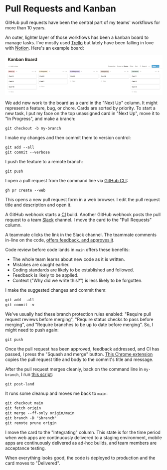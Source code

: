 # Pull Requests and Kanban

GitHub pull requests have been the central part of
my teams' workflows for more than 10 years.

An outer, lighter layer of those workflows
has been a kanban board to manage tasks.
I've mostly used [Trello](https://trello.com)
but lately have been falling in love with [Notion](https://notion.so).
Here's an example board:

![Kanban board](/images/kanban-board.png)

We add new work to the board as a card in the "Next Up" column.
It might represent a feature, bug, or chore.
Cards are sorted by priority.
To start a new task,
I put my face on the top unassigned card in "Next Up",
move it to "In Progress",
and make a branch:

```
git checkout -b my-branch
```

I make my changes and then commit them to version control:

```
git add --all
git commit --verbose
```

I push the feature to a remote branch:

```
git push
```

I open a pull request from the command line
via [GitHub CLI](https://cli.github.com/):

```
gh pr create --web
```

This opens a new pull request form in a web browser.
I edit the pull request title and description and open it.

A GitHub webhook starts a
[CI](https://www.martinfowler.com/articles/continuousIntegration.html) build.
Another GitHub webhook posts the pull request to a team
[Slack](https://slack.com) channel.
I move the card to the "Pull Requests" column.

A teammate clicks the link in the Slack channel.
The teammate comments in-line on the code,
[offers feedback, and approves it][pr].

[pr]: https://help.github.com/articles/about-pull-request-reviews/

Code review before code lands in `main` offers these benefits:

- The whole team learns about new code as it is written.
- Mistakes are caught earlier.
- Coding standards are likely to be established and followed.
- Feedback is likely to be applied.
- Context ("Why did we write this?") is less likely to be forgotten.

I make the suggested changes and commit them:

```
git add --all
git commit -v
```

We've usually had these branch protection rules enabled:
"Require pull request reviews before merging",
"Require status checks to pass before merging",
and "Require branches to be up to date before merging".
So, I might need to push again:

```
git push
```

Once the pull request has been approved, feedback addressed, and CI has passed,
I press the "Squash and merge" button.
[This Chrome extension](https://github.com/croaky/laptop/blob/main/chrome/github-pr.js)
copies the pull request title and body to the commit's title and message.

After the pull request merges cleanly,
back on the command line in `my-branch`, I run
[this script](https://github.com/croaky/laptop/blob/main/bin/git-post-land):

```
git post-land
```

It runs some cleanup and moves me back to `main`:

```
git checkout main
git fetch origin
git merge --ff-only origin/main
git branch -D "$branch"
git remote prune origin
```

I move the card to the "Integrating" column.
This state is for the time period when
web apps are continuously delivered to a staging environment,
mobile apps are continuously delivered as ad-hoc builds,
and team members are acceptance testing.

When everything looks good,
the code is deployed to production and the card moves to "Delivered".

